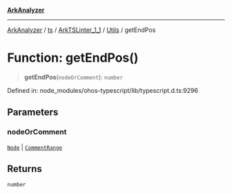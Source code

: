 [**ArkAnalyzer**](../../../../../../../../README.md)

***

[ArkAnalyzer](../../../../../../../../globals.md) / [ts](../../../../../README.md) / [ArkTSLinter\_1\_1](../../../README.md) / [Utils](../README.md) / getEndPos

# Function: getEndPos()

> **getEndPos**(`nodeOrComment`): `number`

Defined in: node\_modules/ohos-typescript/lib/typescript.d.ts:9296

## Parameters

### nodeOrComment

[`Node`](../../../../../interfaces/Node.md) | [`CommentRange`](../../../../../interfaces/CommentRange.md)

## Returns

`number`
